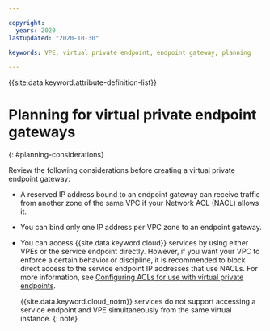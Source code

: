 ```yaml
---

copyright:
  years: 2020
lastupdated: "2020-10-30"

keywords: VPE, virtual private endpoint, endpoint gateway, planning

---
```


{{site.data.keyword.attribute-definition-list}}

# Planning for virtual private endpoint gateways
{: #planning-considerations}

Review the following considerations before creating a virtual private endpoint gateway:

* A reserved IP address bound to an endpoint gateway can receive traffic from another zone of the same VPC if your Network ACL (NACL) allows it.
* You can bind only one IP address per VPC zone to an endpoint gateway.
* You can access {{site.data.keyword.cloud}} services by using either VPEs or the service endpoint directly. However, if you want your VPC to enforce a certain behavior or discipline, it is recommended to block direct access to the service endpoint IP addresses that use NACLs. For more information, see [Configuring ACLs for use with virtual private endpoints](/docs/vpc?topic=vpc-vpe-configuring-acls).

   {{site.data.keyword.cloud_notm}} services do not support accessing a service endpoint and VPE simultaneously from the same virtual instance.
   {: note}
